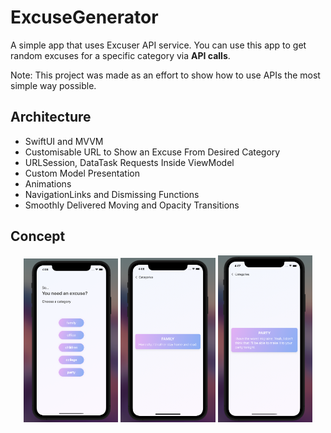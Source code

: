 # ExcuseGenerator
A simple app that uses Excuser API service.
You can use this app to get random excuses for a specific category via **API calls**.

Note: This project was made as an effort to show how to use APIs the most simple way possible.


## Architecture
- SwiftUI and MVVM
- Customisable URL to Show an Excuse From Desired Category
- URLSession, DataTask Requests Inside ViewModel
- Custom Model Presentation
- Animations
- NavigationLinks and Dismissing Functions
- Smoothly Delivered Moving and Opacity Transitions
 
## Concept


<p align="middle">
  <img src="images/img1.png" width=30% height=30%>
  <img src="images/img2.png" width=30% height=30%>
  <img src="images/img3.png" width=30% height=30%>
</p>
